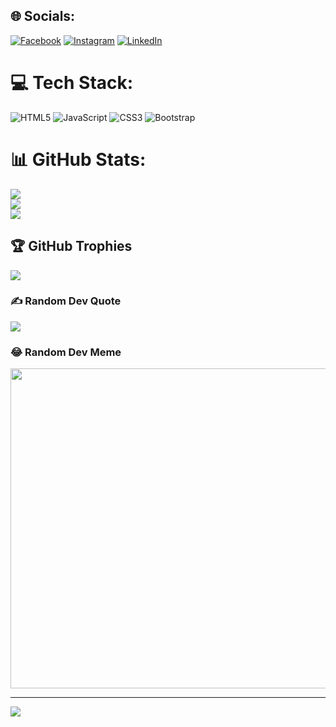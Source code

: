 
## 🌐 Socials:
[![Facebook](https://img.shields.io/badge/Facebook-%231877F2.svg?logo=Facebook&logoColor=white)](https://facebook.com/afonso.flesch) [![Instagram](https://img.shields.io/badge/Instagram-%23E4405F.svg?logo=Instagram&logoColor=white)](https://instagram.com/a_flesch) [![LinkedIn](https://img.shields.io/badge/LinkedIn-%230077B5.svg?logo=linkedin&logoColor=white)](https://linkedin.com/in/afonsoflesch) 

# 💻 Tech Stack:
![HTML5](https://img.shields.io/badge/html5-%23E34F26.svg?style=plastic&logo=html5&logoColor=white) ![JavaScript](https://img.shields.io/badge/javascript-%23323330.svg?style=plastic&logo=javascript&logoColor=%23F7DF1E) ![CSS3](https://img.shields.io/badge/css3-%231572B6.svg?style=plastic&logo=css3&logoColor=white) ![Bootstrap](https://img.shields.io/badge/bootstrap-%23563D7C.svg?style=plastic&logo=bootstrap&logoColor=white)
# 📊 GitHub Stats:
![](https://github-readme-stats.vercel.app/api?username=afonsoflesch&theme=vue-dark&hide_border=false&include_all_commits=true&count_private=false)<br/>
![](https://github-readme-streak-stats.herokuapp.com/?user=afonsoflesch&theme=vue-dark&hide_border=false)<br/>
![](https://github-readme-stats.vercel.app/api/top-langs/?username=afonsoflesch&theme=vue-dark&hide_border=false&include_all_commits=true&count_private=false&layout=compact)

## 🏆 GitHub Trophies
![](https://github-profile-trophy.vercel.app/?username=afonsoflesch&theme=radical&no-frame=false&no-bg=true&margin-w=4)

### ✍️ Random Dev Quote
![](https://quotes-github-readme.vercel.app/api?type=horizontal&theme=radical)

### 😂 Random Dev Meme
<img src="https://random-memer.herokuapp.com/" width="512px"/>

---
[![](https://visitcount.itsvg.in/api?id=afonsoflesch&icon=0&color=0)](https://visitcount.itsvg.in)

<!-- Proudly created with GPRM ( https://gprm.itsvg.in ) -->

